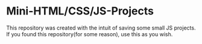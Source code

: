 # Mini-HTML/CSS/JS-Projects

This repository was created with the intuit of saving some small JS projects.
If you found this repository(for some reason), use this as you wish.
